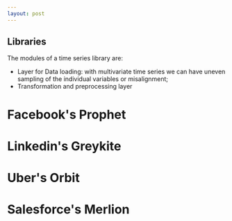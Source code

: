 ```yaml
---
layout: post
---
```


## Libraries
The modules of a time series library are:

- Layer for Data loading: with multivariate time series we can have uneven sampling of the individual variables or misalignment; 
- Transformation and preprocessing layer

# Facebook's Prophet

# Linkedin's Greykite

# Uber's Orbit

# Salesforce's Merlion


